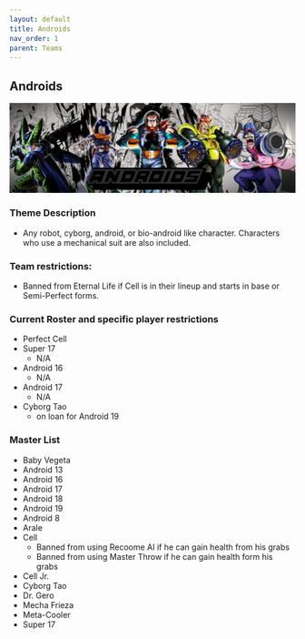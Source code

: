 ```yaml
---
layout: default
title: Androids
nav_order: 1
parent: Teams
---
```

## Androids 

![](../images/androids.jpg)

### Theme Description
- Any robot, cyborg, android, or bio-android like character. Characters who use a mechanical suit are also included.

### Team restrictions:
  -  Banned from Eternal Life if Cell is in their lineup and starts in base or Semi-Perfect forms.

### Current Roster and specific player restrictions

- Perfect Cell
- Super 17
  - N/A
- Android 16
  - N/A
- Android 17
  - N/A
- Cyborg Tao 
  - on loan for Android 19
  
### Master List

- Baby Vegeta
- Android 13
- Android 16
- Android 17
- Android 18
- Android 19
- Android 8
- Arale
- Cell
   - Banned from using Recoome AI if he can gain health from his grabs
   - Banned from using Master Throw if he can gain health form his grabs
- Cell Jr.
- Cyborg Tao
- Dr. Gero
- Mecha Frieza
- Meta-Cooler
- Super 17
